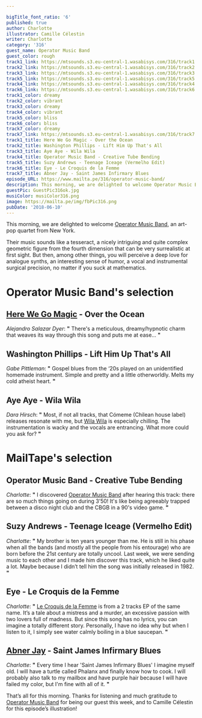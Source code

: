 ```yaml
---

bigTitle_font_ratio: '6'
published: true
author: Charlotte
illustrator: Camille Célestin
writer: Charlotte
category: '316'
guest_name: Operator Music Band
guest_color: rough
track1_link: https://mtsounds.s3.eu-central-1.wasabisys.com/316/track1.mp3
track2_link: https://mtsounds.s3.eu-central-1.wasabisys.com/316/track2.mp3
track3_link: https://mtsounds.s3.eu-central-1.wasabisys.com/316/track3.mp3
track5_link: https://mtsounds.s3.eu-central-1.wasabisys.com/316/track5.mp3
track4_link: https://mtsounds.s3.eu-central-1.wasabisys.com/316/track4.mp3
track6_link: https://mtsounds.s3.eu-central-1.wasabisys.com/316/track6.mp3
track1_color: dreamy
track2_color: vibrant
track3_color: dreamy
track4_color: vibrant
track5_color: bliss
track6_color: bliss
track7_color: dreamy
track7_link: https://mtsounds.s3.eu-central-1.wasabisys.com/316/track7.mp3
track1_title: Here We Go Magic - Over the Ocean
track2_title: Washington Phillips - Lift Him Up That's All
track3_title: Aye Aye - Wila Wila
track4_title: Operator Music Band - Creative Tube Bending
track5_title: Suzy Andrews - Teenage Iceage (Vermelho Edit)
track6_title: Eye - Le Croquis de la Femme
track7_title: Abner Jay - Saint James Infirmary Blues
episode_URL: https://www.mailta.pe/316/operator-music-band/
description: This morning, we are delighted to welcome Operator Music Band, an art-pop quartet from New York. Their music sounds like a tesseract, a nicely intriguing and quite complex geometric figure from the fourth dimension that can be very surrealistic at first sight. But then, among other things, you will perceive a deep love for analogue synths, an interesting sense of humor, a vocal and instrumental surgical precision, no matter if you suck at mathematics.
guestPic: GuestPic316ok.jpg
musiColor: musiColor316.png
image: https://mailta.pe/img/fbPic316.png
pubDate: '2018-06-10'
---
```

This morning, we are delighted to welcome [Operator Music Band](https://operatormusicband.bandcamp.com/), an art-pop quartet from New York.
<p>Their music sounds like a tesseract, a nicely intriguing and quite complex geometric figure from the fourth dimension that can be very surrealistic at first sight. But then, among other things, you will perceive a deep love for analogue synths, an interesting sense of humor, a vocal and instrumental surgical precision, no matter if you suck at mathematics.


# Operator Music Band's selection


## [Here We Go Magic](http://herewegomagicband.tumblr.com/) - Over the Ocean
_Alejandro Salazar Dyer_:  **"**  There's a meticulous, dreamy/hypnotic charm that weaves its way through this song and puts me at ease...  **"** 

## Washington Phillips - Lift Him Up That's All
_Gabe Pittleman_:  **"**  Gospel blues from the ‘20s played on an unidentified homemade instrument. Simple and pretty and a little otherworldly. Melts my cold atheist heart.  **"** 

## Aye Aye - Wila Wila
_Dara Hirsch_:  **"**  Most, if not all tracks, that Cómeme (Chilean house label) releases resonate with me, but [Wila Wila](https://ayexaye.bandcamp.com/album/wila-wila) is especially chilling. The instrumentation is wacky and the vocals are entrancing. What more could you ask for?  **"** 


# MailTape's selection

## Operator Music Band - Creative Tube Bending
_Charlotte_:  **"**  I discovered [Operator Music Band](https://operatormusicband.bandcamp.com/) after hearing this track: there are so much things going on during 3’50! It's like being agreeably trapped between a disco night club and the CBGB in a 90's video game.  **"** 

## Suzy Andrews - Teenage Iceage (Vermelho Edit)
_Charlotte_:  **"**  My brother is ten years younger than me. He is still in his phase when all the bands (and mostly all the people from his entourage) who are born before the 21st century are totally uncool. Last week, we were sending music to each other and I made him discover this track, which he liked quite a lot. Maybe because I didn’t tell him the song was initially released in 1982.  **"** 

## Eye - Le Croquis de la Femme
_Charlotte_:  **"**  [Le Croquis de la Femme](https://wavinghandsrecords.bandcamp.com/album/le-croquis-de-la-femme) is from a 2 tracks EP of the same name. It’s a tale about a mistress and a murder, an excessive passion with two lovers full of madness. But since this song has no lyrics, you can imagine a totally different story. Personally, I have no idea why but when I listen to it, I simply see water calmly boiling in a blue saucepan.  **"** 

## [Abner Jay](https://littleaxerecords.bandcamp.com/album/abner-jay-true-story-of-abner-jay) - Saint James Infirmary Blues
_Charlotte_:  **"**  Every time I hear 'Saint James Infirmary Blues' I imagine myself old. I will have a turtle called Phalanx and finally know how to cook. I will probably also talk to my mailbox and have purple hair because I will have failed my color, but I'm fine with all of it.  **"** 

That’s all for this morning. Thanks for listening and much gratitude to [Operator Music Band](https://operatormusicband.bandcamp.com/) for being our guest this week, and to Camille Célestin for this episode’s illustration!
